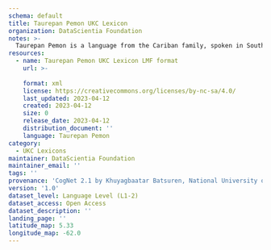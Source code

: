 ```yaml
---
schema: default
title: Taurepan Pemon UKC Lexicon
organization: DataScientia Foundation
notes: >-
  Taurepan Pemon is a language from the Cariban family, spoken in South America. The UKC Lexicon of Taurepan Pemon is represented as a lexico-semantic network. It consists of words, word senses, synsets, as well as sense-level and synset-level relationships.
resources:
  - name: Taurepan Pemon UKC Lexicon LMF format
    url: >-
      
    format: xml
    license: https://creativecommons.org/licenses/by-nc-sa/4.0/
    last_updated: 2023-04-12
    created: 2023-04-12
    size: 0
    release_date: 2023-04-12
    distribution_document: ''
    language: Taurepan Pemon
category:
  - UKC Lexicons
maintainer: DataScientia Foundation
maintainer_email: ''
tags: ''
provenance: 'CogNet 2.1 by Khuyagbaatar Batsuren, National University of Mongolia (http://cognet.ukc.disi.unitn.it); Native Languages of the Americas 2021.11. by Laura Redish and Orrin Lewis (http://www.native-languages.org); Princeton WordNet 2.1 by Princeton University (https://wordnet.princeton.edu)'
version: '1.0'
dataset_level: Language Level (L1-2)
dataset_access: Open Access
dataset_description: ''
landing_page: ''
latitude_map: 5.33
longitude_map: -62.0
---
```

